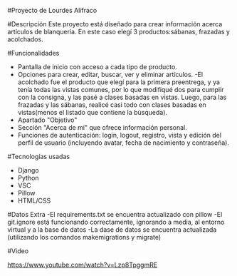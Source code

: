 #Proyecto de Lourdes Alifraco

#Descripción
Este proyecto está diseñado para crear información acerca artículos de blanquería. En este caso elegí 3 productos:sábanas, frazadas y acolchados.

#Funcionalidades
- Pantalla de inicio con acceso a cada tipo de producto.
- Opciones para crear, editar, buscar, ver y eliminar artículos.
-El acolchado fue el producto que elegí para la primera preentrega, y ya tenía todas las vistas comunes, por lo que modifiqué dos para cumplir con la consigna, y las pasé a clases basadas en vistas. Luego, para las frazadas y las sábanas, realicé casi todo con clases basadas en vistas(menos el listado que contiene la búsqueda).
- Apartado "Objetivo"
- Sección "Acerca de mí" que ofrece información personal.
- Funciones de autenticación: login, logout, registro, vista y edición del perfil de usuario (incluyendo avatar, fecha de nacimiento y contraseña).


#Tecnologías usadas
- Django
- Python
- VSC
- Pillow
- HTML/CSS

#Datos Extra
-El requirements.txt se encuentra actualizado con pillow
-El git.ignore está funcionando correctamente, ignorando a media, al entorno virtual y a la base de datos
-La dase de datos se encuentra actualizada (utilizando los comandos makemigrations y migrate)

#Video

https://www.youtube.com/watch?v=Lzp8TpggmRE